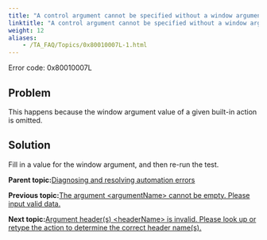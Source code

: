 ```yaml
--- 
title: "A control argument cannot be specified without a window argument. Please input valid data."
linktitle: "A control argument cannot be specified without a window argument. Please input valid data."
weight: 12
aliases: 
    - /TA_FAQ/Topics/0x80010007L-1.html
---
```


Error code: 0x80010007L

## Problem

This happens because the window argument value of a given built-in action is omitted.

## Solution

Fill in a value for the window argument, and then re-run the test.

**Parent topic:**[Diagnosing and resolving automation errors](/TA_FAQ/Topics/faq.automation_error.html)

**Previous topic:**[The argument <argumentName\> cannot be empty. Please input valid data.](/TA_FAQ/Topics/0x80010007L.html)

**Next topic:**[Argument header\(s\) <headerName\> is invalid. Please look up or retype the action to determine the correct header name\(s\).](/TA_FAQ/Topics/0x80010016L.html)

